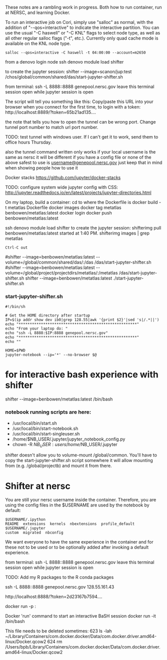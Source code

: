 These notes are a rambling work in progress.  Both how to run container, run at NERSC, and learning Docker.


To run an interactive job on Cori, simply use "salloc" as normal, with the addition of "--qos=interactive" to indicate the interactive partition. You can use the usual "-C haswell" or "-C KNL" flags to select node type, as well as all other regular salloc flags ("-t", etc.). Currently only quad cache mode is available on the KNL node type.

```
salloc --qos=interactive -C haswell -t 04:00:00 --account=m2650
```


from a denovo login node
ssh denovo
module load shifter

to create the jupyter session:
shifter --image=scanon/jup:test /chos/global/common/shared/das/start-jupyter-shifter.sh

from terminal:
ssh -L 8888:<IP>:8888 genepool.nersc.gov
leave this terminal session open while jupyter session is open

The script will tell you something like this:
Copy/paste this URL into your browser when you connect for the first time,
to login with a token:
http://localhost:8889/?token=65b21ad135....

the note that tells you how to open the tunnel can be wrong port.  Change tunnel port number to match url port number.

TODO: test tunnel with windows user. If I can't get it to work, send them to office hours Thursday.

also the tunnel command written only works if your local username is the same as nersc it will be different if you have a config file or none of the above
safest to use is username@genepool.nersc.gov
just keep that in mind when showing people how to use it

Docker stacks
https://github.com/jupyter/docker-stacks

TODO: configure system wide jupyter config with CSS:
http://jupyter.readthedocs.io/en/latest/projects/jupyter-directories.html

On my laptop, build a container:
cd to where the Dockerfile is
docker build -t metatlas Dockerfile
docker images 
docker tag metatlas benbowen/metatlas:latest
docker login
docker push benbowen/metatlas:latest


ssh denovo
module load shifter
to create the jupyter session:
shifterimg pull benbowen/metatlas:latest
started at 1:40 PM.
shifterimg images | grep metatlas

```
Ctrl-C out 
```

#shifter --image=benbowen/metatlas:latest --volume=/global/common/shared/das/:/das /das/start-jupyter-shifter.sh
#shifter --image=benbowen/metatlas:latest --volume=/global/project/projectdirs/metatlas/:/metatlas /das/start-jupyter-shifter.sh
shifter --image=benbowen/metatlas:latest ./start-jupyter-shifter.sh

### start-jupyter-shifter.sh

```
#!/bin/sh

# Get the HOME directory after startup
IP=$(ip addr show dev ib0|grep 128.55|awk '{print $2}'|sed 's|/.*||')
echo "*****************************************************"
echo "From your laptop do: "
echo "ssh -L 8888:$IP:8888 genepool.nersc.gov"
echo "*****************************************************"
echo ""

HOME=$PWD 
jupyter-notebook --ip='*' --no-browser $@
```

# for interactive bash experience with shifter
shifter --image=benbowen/metatlas:latest /bin/bash

### notebook running scripts are here:
* /usr/local/bin/start.sh
* /usr/local/bin/start-notebook.sh
* /usr/local/bin/start-singleuser.sh
* /home/$NB_USER/.jupyter/jupyter_notebook_config.py
* chown -R $NB_USER:users /home/$NB_USER/.jupyter

shifter doesn't allow you to volume-mount /global/common. You'll have to copy the start-jupyter-shifter.sh script somewhere it will allow mounting from (e.g. /global/projectb) and mount it from there.

# Shifter at nersc

You are still your nersc username inside the container.  Therefore, you are using the config files in the $USERNAME are used by the notebook by default:

```
$USERNAME/.ipython
README  extensions  kernels  nbextensions  profile_default
$USERNAME/.jupyter
custom  migrated  nbconfig
```

We want everyone to have the same experience in the container and for these not to be used or to be optionally added after invoking a default experience.




from terminal:
ssh -L 8888:<IP>:8888 genepool.nersc.gov
leave this terminal session open while jupyter session is open

TODO: Add my R packages to the R conda packages

ssh -L 8888:<IP>:8888 genepool.nersc.gov
128.55.161.43

http://localhost:8888/?token=2d23167b7594....

docker run -p <port>:<port> <imagename>

Docker 'run' command to start an interactive BaSH session
docker run -it <image> /bin/bash


This file needs to be deleted sometimes:
  623  ls -lah ~/Library/Containers/com.docker.docker/Data/com.docker.driver.amd64-linux/Docker.qcow2 
  624  rm /Users/bpb/Library/Containers/com.docker.docker/Data/com.docker.driver.amd64-linux/Docker.qcow2
